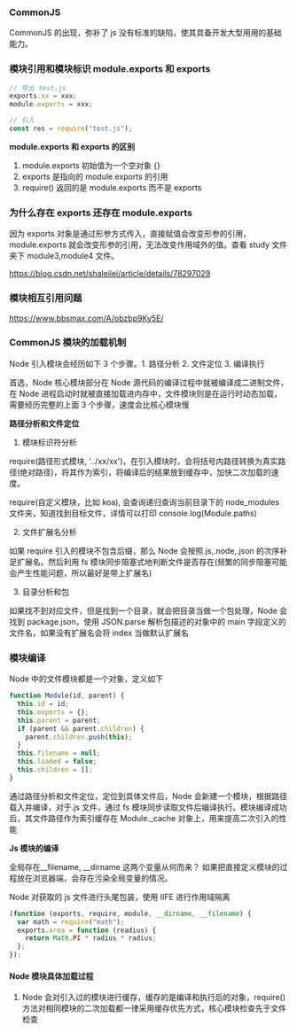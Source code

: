 ### CommonJS

CommonJS 的出现，弥补了 js 没有标准的缺陷，使其具备开发大型用用的基础能力。

### 模块引用和模块标识 module.exports 和 exports

```js
// 导出 test.js
exports.xx = xxx;
module.exports = xxx;

// 引入
const res = require("test.js");
```

**module.exports 和 exports 的区别**

1. module.exports 初始值为一个空对象 {}
2. exports 是指向的 module.exports 的引用
3. require() 返回的是 module.exports 而不是 exports

### 为什么存在 exports 还存在 module.exports

因为 exports 对象是通过形参方式传入，直接赋值会改变形参的引用，module.exports 就会改变形参的引用，无法改变作用域外的值。查看 study 文件夹下 module3,module4 文件。

https://blog.csdn.net/shaleilei/article/details/78297029

### 模块相互引用问题

https://www.bbsmax.com/A/obzbp9Ky5E/

### CommonJS 模块的加载机制

Node 引入模块会经历如下 3 个步骤。1. 路径分析 2. 文件定位 3. 编译执行

首选，Node 核心模块部分在 Node 源代码的编译过程中就被编译成二进制文件，在 Node 进程启动时就被直接加载进内存中，文件模块则是在运行时动态加载，需要经历完整的上面 3 个步骤，速度会比核心模块慢

**路径分析和文件定位**

1. 模块标识符分析

require(路径形式模块, '../xx/xx')，在引入模块时，会将括号内路径转换为真实路径(绝对路径)，将其作为索引，将编译后的结果放到缓存中，加快二次加载的速度。

require(自定义模块，比如 koa), 会查询递归查询当前目录下的 node_modules 文件夹，知道找到目标文件，详情可以打印 console.log(Module.paths)

2. 文件扩展名分析

如果 require 引入的模块不包含后缀，那么 Node 会按照.js,.node,.json 的次序补足扩展名。然后利用 fs 模块同步阻塞式地判断文件是否存在(频繁的同步阻塞可能会产生性能问题，所以最好是带上扩展名)

3. 目录分析和包

如果找不到对应文件，但是找到一个目录，就会把目录当做一个包处理，Node 会找到 package.json，使用 JSON.parse 解析包描述的对象中的 main 字段定义的文件名，如果没有扩展名会将 index 当做默认扩展名

### 模块编译

Node 中的文件模块都是一个对象，定义如下

```js
function Module(id, parent) {
  this.id = id;
  this.exports = {};
  this.parent = parent;
  if (parent && parent.children) {
    parent.children.push(this);
  }
  this.filename = null;
  this.loaded = false;
  this.children = [];
}
```

通过路径分析和文件定位，定位到具体文件后，Node 会新建一个模块，根据路径载入并编译，对于.js 文件，通过 fs 模块同步读取文件后编译执行。模块编译成功后，其文件路径作为索引缓存在 Module.\_cache 对象上，用来提高二次引入的性能

**Js 模块的编译**

全局存在\_\_filename, \_\_dirname 这两个变量从何而来？ 如果把直接定义模块的过程放在浏览器端，会存在污染全局变量的情况。

Node 对获取的 js 文件进行头尾包装，使用 IIFE 进行作用域隔离

```js
(function (exports, require, module, __dirname, __filename) {
  var math = require("math");
  exports.area = function (readius) {
    return Math.PI * radius * radius;
  };
});
```

#### Node 模块具体加载过程

1. Node 会对引入过的模块进行缓存，缓存的是编译和执行后的对象，require()方法对相同模块的二次加载都一律采用缓存优先方式，核心模块检查先于文件检查
